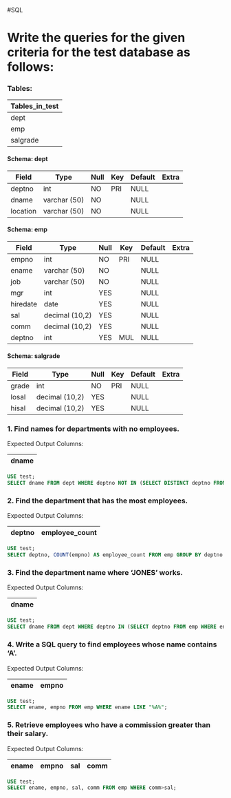 #SQL

# Write the queries for the given criteria for the test database as follows:

### Tables:

| Tables_in_test |
| -------------- |
| dept           |
| emp            |
| salgrade       | 

#### Schema: dept
| Field    | Type         | Null | Key | Default | Extra |
| -------- | ------------ | ---- | --- | ------- | ----- |
| deptno   | int          | NO   | PRI | NULL    |       |
| dname    | varchar (50) | NO   |     | NULL    |       |
| location | varchar (50) | NO   |     | NULL    |       |

#### Schema: emp
| Field    | Type           | Null | Key | Default | Extra |
| -------- | -------------- | ---- | --- | ------- | ----- |
| empno    | int            | NO   | PRI | NULL    |       |
| ename    | varchar (50)   | NO   |     | NULL    |       |
| job      | varchar (50)   | NO   |     | NULL    |       |
| mgr      | int            | YES  |     | NULL    |       |
| hiredate | date           | YES  |     | NULL    |       |
| sal      | decimal (10,2) | YES  |     | NULL    |       |
| comm     | decimal (10,2) | YES  |     | NULL    |       |
| deptno   | int            | YES  | MUL | NULL    |       |

#### Schema: salgrade
| Field | Type           | Null | Key | Default | Extra |
| ----- | -------------- | ---- | --- | ------- | ----- |
| grade | int            | NO   | PRI | NULL    |       |
| losal | decimal (10,2) | YES  |     | NULL    |       |
| hisal | decimal (10,2) | YES  |     | NULL    |       |

###  1. Find names for departments with no employees.

Expected Output Columns:

| dname |
| ----- |

```sql
USE test; 
SELECT dname FROM dept WHERE deptno NOT IN (SELECT DISTINCT deptno FROM emp);
```


###  2. Find the department that has the most employees.

Expected Output Columns:

| deptno | employee_count | 
| ------ | -------------- |

```sql
USE test;
SELECT deptno, COUNT(empno) AS employee_count FROM emp GROUP BY deptno ORDER BY COUNT(empno) DESC LIMIT 1;
```

### 3. Find the department name where ‘JONES’ works.

Expected Output Columns:

| dname |
| ----- |

```sql
USE test;
SELECT dname FROM dept WHERE deptno IN (SELECT deptno FROM emp WHERE ename='JONES');
```

### 4. Write a SQL query to find employees whose name contains ‘A’.

Expected Output Columns:

| ename | empno | 
| ----- | ----- |

```sql
USE test;
SELECT ename, empno FROM emp WHERE ename LIKE "%A%";
```

### 5. Retrieve employees who have a commission greater than their salary.

Expected Output Columns:

| ename | empno | sal | comm | 
| ----- | ----- | --- | ---- |

```sql
USE test;
SELECT ename, empno, sal, comm FROM emp WHERE comm>sal;
```
